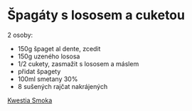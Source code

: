 # Špagáty s lososem a cuketou

2 osoby:

* 150g špaget al dente, zcedit
* 150g uzeného lososa
* 1/2 cukety, zasmažit s lososem a máslem
* přidat špagety
* 100ml smetany 30%
* 8 sušených rajčat nakrájených

[Kwestia Smoka](https://www.kwestiasmaku.com/przepis/makaron-z-lososiem-wedzonym-i-cukinia)
